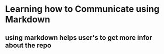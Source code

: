 # Learning how to Communicate using Markdown
## using markdown helps user's to get more infor about the repo
